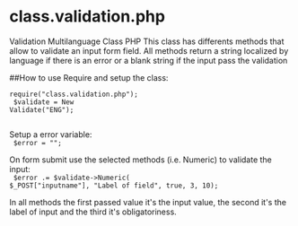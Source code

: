 class.validation.php
====================

Validation Multilanguage Class PHP
This class has differents methods that allow to validate an input form field.
All methods return a string localized by language if there is an error or a blank string if the input pass the validation

##How to use
Require and setup the class:<br>
<code>
require("class.validation.php");<br>
$validate = New Validate("ENG");<br>
</code>

Setup a error variable:<br>
<code>
$error = "";
</code>

On form submit use the selected methods (i.e. Numeric) to validate the input:<br>
<code>
$error .= $validate->Numeric( $_POST["inputname"], "Label of field", true, 3, 10);
</code>

In all methods the first passed value it's the input value, the second it's the label of input and the third it's obligatoriness.
